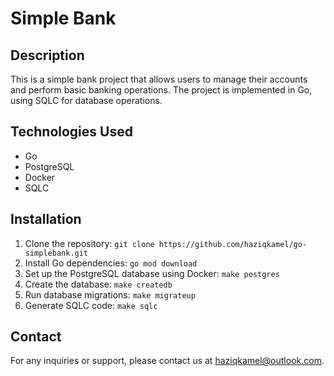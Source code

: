 # Simple Bank

## Description
This is a simple bank project that allows users to manage their accounts and perform basic banking operations. The project is implemented in Go, using SQLC for database operations.

## Technologies Used
- Go
- PostgreSQL
- Docker
- SQLC

## Installation
1. Clone the repository: `git clone https://github.com/haziqkamel/go-simplebank.git`
2. Install Go dependencies: `go mod download`
3. Set up the PostgreSQL database using Docker: `make postgres`
4. Create the database: `make createdb`
5. Run database migrations: `make migrateup`
6. Generate SQLC code: `make sqlc`

## Contact
For any inquiries or support, please contact us at [haziqkamel@outlook.com](mailto:haziqkamel@outlook.com).